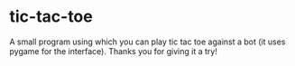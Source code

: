 # tic-tac-toe
A small program using which you can play tic tac toe against a bot (it uses pygame for the interface).
Thanks you for giving it a try!
